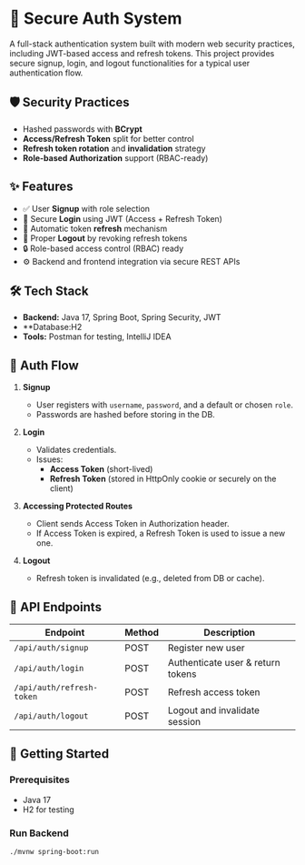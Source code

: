 # 🔐 Secure Auth System

A full-stack authentication system built with modern web security practices, including JWT-based access and refresh tokens. This project provides secure signup, login, and logout functionalities for a typical user authentication flow.

## 🛡️ Security Practices

- Hashed passwords with **BCrypt**
- **Access/Refresh Token** split for better control
- **Refresh token rotation** and **invalidation** strategy
- **Role-based Authorization** support (RBAC-ready)
  
## ✨ Features

- ✅ User **Signup** with role selection
- 🔑 Secure **Login** using JWT (Access + Refresh Token)
- 🔁 Automatic token **refresh** mechanism
- 🚪 Proper **Logout** by revoking refresh tokens
- 🔒 Role-based access control (RBAC) ready
- ⚙️ Backend and frontend integration via secure REST APIs

## 🛠️ Tech Stack

- **Backend:** Java 17, Spring Boot, Spring Security, JWT
- **Database:H2
- **Tools:** Postman for testing, IntelliJ IDEA

## 🔄 Auth Flow

1. **Signup**
   - User registers with `username`, `password`, and a default or chosen `role`.
   - Passwords are hashed before storing in the DB.

2. **Login**
   - Validates credentials.
   - Issues:
     - **Access Token** (short-lived)
     - **Refresh Token** (stored in HttpOnly cookie or securely on the client)

3. **Accessing Protected Routes**
   - Client sends Access Token in Authorization header.
   - If Access Token is expired, a Refresh Token is used to issue a new one.

4. **Logout**
   - Refresh token is invalidated (e.g., deleted from DB or cache).

## 🧪 API Endpoints

| Endpoint        | Method | Description             |
|-----------------|--------|-------------------------|
| `/api/auth/signup` | POST   | Register new user        |
| `/api/auth/login`  | POST   | Authenticate user & return tokens |
| `/api/auth/refresh-token` | POST | Refresh access token |
| `/api/auth/logout` | POST   | Logout and invalidate session |

## 🚀 Getting Started

### Prerequisites

- Java 17
- H2 for testing

### Run Backend

```bash
./mvnw spring-boot:run



